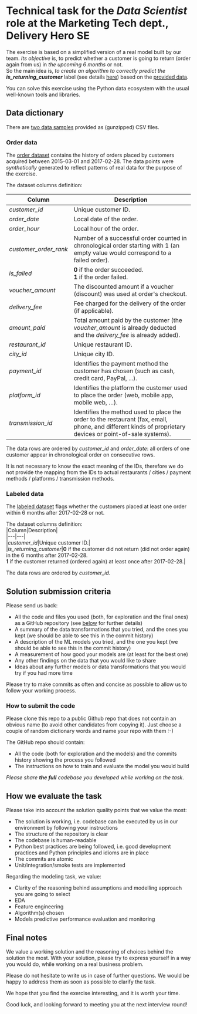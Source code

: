 
# Technical task for the _Data Scientist_ role at the Marketing Tech dept., Delivery Hero SE  
  
The exercise is based on a simplified version of a real model built by our team. *Its objective* is, to predict whether a customer is going to return (order again from us) in *the upcoming 6 months* or not.  
So the main idea is, *to create an algorithm to correctly predict the **_is_returning_customer_*** label (see details [here](#Labeled-data)) based on the [provided data](#Data-dictionary).  
  
You can solve this exercise using the Python data ecosystem with the usual well-known tools and libraries.  
  
## Data dictionary  
  
There are [two data samples](./data/) provided as (gunzipped) CSV files.  
  
### Order data  
  
The [order dataset](./data/machine_learning_challenge_order_data.csv.gz) contains the history of orders placed by customers acquired between 2015-03-01 and 2017-02-28. The data points were *synthetically* generated to reflect patterns of real data for the purpose of the exercise.  
  
The dataset columns definition:  
  
|Column|Description|  
|---|---|  
|*customer_id*|Unique customer ID.|  
|*order_date*|Local date of the order.|  
|*order_hour*|Local hour of the order.|  
|*customer_order_rank*|Number of a successful order counted in chronological order starting with 1 (an empty value would correspond to a failed order).|  
|*is_failed*|**0** if the order succeeded.<br>**1** if the order failed.|  
|*voucher_amount*|The discounted amount if a voucher (discount) was used at order's checkout.|  
|*delivery_fee*|Fee charged for the delivery of the order (if applicable).|  
|*amount_paid*|Total amount paid by the customer (the *voucher_amount* is already deducted and the *delivery_fee* is already added).|  
|*restaurant_id*|Unique restaurant ID.|  
|*city_id*|Unique city ID.|  
|*payment_id*|Identifies the payment method the customer has chosen (such as cash, credit card, PayPal, ...).|  
|*platform_id*|Identifies the platform the customer used to place the order (web, mobile app, mobile web, …).|  
|*transmission_id*|Identifies the method used to place the order to the restaurant (fax, email, phone, and different kinds of proprietary devices or point-of-sale systems).|  
  
The data rows are ordered by *customer_id* and *order_date*: all orders of one customer appear in chronological order on consecutive rows.  
  
It is not necessary to know the exact meaning of the IDs, therefore we do not provide the mapping from the IDs to actual restaurants / cities / payment methods / platforms / transmission methods.  
  
### Labeled data  
  
The [labeled dataset](./data/machine_learning_challenge_labeled_data.csv.gz) flags whether the customers placed at least one order within 6 months after 2017-02-28 or not.  
  
The dataset columns definition:  
|Column|Description|  
|---|---|  
|*customer_id*|Unique customer ID.|  
|*is_returning_customer*|**0** if the customer did not return (did not order again) in the 6 months after 2017-02-28.<br>**1** if the customer returned (ordered again) at least once after 2017-02-28.|  
  
The data rows are ordered by *customer_id*.  
  
## Solution submission criteria  
  
Please send us back:  
  
 - All the code and files you used (both, for exploration and the final ones) as a GitHub repository (see [below](#How-to-submit-the-code) for further details)  
 - A summary of the data transformations that you tried, and the ones you kept (we should be able to see this in the commit history)  
 - A description of the ML models you tried, and the one you kept (we should be able to see this in the commit history)  
 - A measurement of how good your models are (at least for the best one)  
 - Any other findings on the data that you would like to share  
 - Ideas about any further models or data transformations that you would try if you had more time  
  
Please try to make commits as often and concise as possible to allow us to follow your working process.  
  
### How to submit the code  
  
Please clone this repo to a public Github repo that does not contain an obvious name (to avoid other candidates from copying it). Just choose a couple of random dictionary words and name your repo with them :-)  
  
The GitHub repo should contain:  
 - All the code (both for exploration and the models) and the commits history showing the process you followed  
 - The instructions on how to train and evaluate the model you would build  
  
*Please share **the full** codebase you developed while working on the task*.  
  
## How we evaluate the task  
  
Please take into account the solution quality points that we value the most:  
  
 - The solution is working, i.e. codebase can be executed by us in our environment by following your instructions  
 - The structure of the repository is clear  
 - The codebase is human-readable  
 - Python best practices are being followed, i.e. good development practices and Python principles and idioms are in place  
 - The commits are atomic  
 - Unit/integration/smoke tests are implemented  
  
Regarding the modeling task, we value:  
  
 - Clarity of the reasoning behind assumptions and modelling approach you are going to select  
 - EDA  
 - Feature engineering  
 - Algorithm(s) chosen  
 - Models predictive performance evaluation and monitoring  
  
## Final notes  
  
We value a working solution and the reasoning of choices behind the solution the most. With your solution, please try to express yourself in a way you would do, while working on a real business problem.  
  
Please do not hesitate to write us in case of further questions. We would be happy to address them as soon as possible to clarify the task.  
  
We hope that you find the exercise interesting, and it is worth your time.  
  
Good luck, and looking forward to meeting you at the next interview round!
